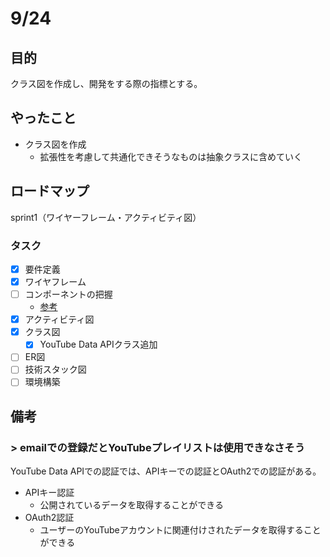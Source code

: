 # 9/24
## 目的
クラス図を作成し、開発をする際の指標とする。

## やったこと
- クラス図を作成
  - 拡張性を考慮して共通化できそうなものは抽象クラスに含めていく

## ロードマップ
sprint1（ワイヤーフレーム・アクティビティ図）
### タスク
- [x] 要件定義
- [x] ワイヤフレーム
- [ ] コンポーネントの把握
  - [参考](https://zenn.dev/overflow_offers/articles/20220523-component-design-best-practice)
- [x] アクティビティ図
- [x] クラス図
  - [x] YouTube Data APIクラス追加
- [ ] ER図
- [ ] 技術スタック図
- [ ] 環境構築

## 備考
### > emailでの登録だとYouTubeプレイリストは使用できなさそう
YouTube Data APIでの認証では、APIキーでの認証とOAuth2での認証がある。
- APIキー認証
  - 公開されているデータを取得することができる
- OAuth2認証
  - ユーザーのYouTubeアカウントに関連付けされたデータを取得することができる
